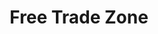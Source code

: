 ---
id: 104
title: Free Trade Zone
linkurl: https://kutt.it/ZYvL9z
fitur: lainlain
category: lainlain
createdTime : 12/01/2020
modifiedTime : 12/01/2020
topik: DJBC
color: ffd33d
img: bc.jpeg
---